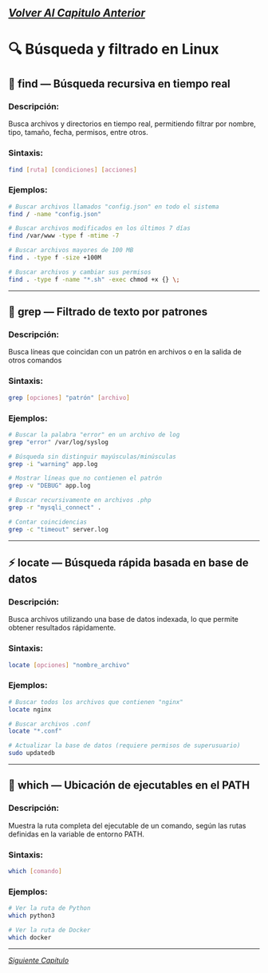 [_Volver Al Capitulo Anterior_](/Módulo_2/2_Manipulación.md)
---
# 🔍 Búsqueda y filtrado en Linux

## 📁 find — Búsqueda recursiva en tiempo real

### Descripción: 
Busca archivos y directorios en tiempo real, permitiendo filtrar por nombre, tipo, tamaño, fecha, permisos, entre otros.
### Sintaxis:
```bash
find [ruta] [condiciones] [acciones]
```
### Ejemplos:
```bash
# Buscar archivos llamados "config.json" en todo el sistema
find / -name "config.json"

# Buscar archivos modificados en los últimos 7 días
find /var/www -type f -mtime -7

# Buscar archivos mayores de 100 MB
find . -type f -size +100M

# Buscar archivos y cambiar sus permisos
find . -type f -name "*.sh" -exec chmod +x {} \;
```
---
## 🧾 grep — Filtrado de texto por patrones

### Descripción:
Busca líneas que coincidan con un patrón en archivos o en la salida de otros comandos
### Sintaxis:
```bash
grep [opciones] "patrón" [archivo]
```
### Ejemplos:
```bash
# Buscar la palabra "error" en un archivo de log
grep "error" /var/log/syslog

# Búsqueda sin distinguir mayúsculas/minúsculas
grep -i "warning" app.log

# Mostrar líneas que no contienen el patrón
grep -v "DEBUG" app.log

# Buscar recursivamente en archivos .php
grep -r "mysqli_connect" .

# Contar coincidencias
grep -c "timeout" server.log
```

---
## ⚡ locate — Búsqueda rápida basada en base de datos

### Descripción:
Busca archivos utilizando una base de datos indexada, lo que permite obtener resultados rápidamente.
### Sintaxis:
```bash
locate [opciones] "nombre_archivo"
```
### Ejemplos:
```bash
# Buscar todos los archivos que contienen "nginx"
locate nginx

# Buscar archivos .conf
locate "*.conf"

# Actualizar la base de datos (requiere permisos de superusuario)
sudo updatedb
```
---
## 📌 which — Ubicación de ejecutables en el PATH

### Descripción:
Muestra la ruta completa del ejecutable de un comando, según las rutas definidas en la variable de entorno PATH.
### Sintaxis:
```bash
which [comando]
```
### Ejemplos:
```bash
# Ver la ruta de Python
which python3

# Ver la ruta de Docker
which docker
```
---
[_Siguiente Capítulo_](/Módulo_2/4_Permisos&Usuario.md)